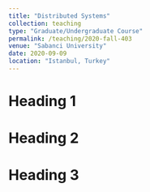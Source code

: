 ```yaml
---
title: "Distributed Systems"
collection: teaching
type: "Graduate/Undergraduate Course"
permalink: /teaching/2020-fall-403
venue: "Sabanci University"
date: 2020-09-09
location: "Istanbul, Turkey"
---
```


Heading 1
======

Heading 2
======

Heading 3
======